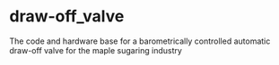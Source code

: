 # draw-off_valve
The code and hardware base for a barometrically controlled automatic draw-off valve for the maple sugaring industry
